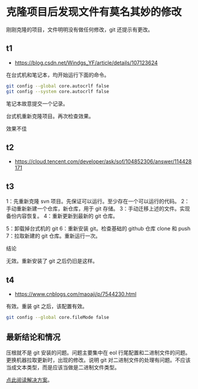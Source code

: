 # 克隆项目后发现文件有莫名其妙的修改

刚刚克隆的项目，文件明明没有做任何修改，git 还提示有更改。

## t1

- https://blog.csdn.net/Windgs_YF/article/details/107123624

在台式机和笔记本，均开始运行下面的命令。

```bash
git config --global core.autocrlf false
git config --system core.autocrlf false
```

笔记本故意提交一个记录。

台式机重新克隆项目。再次检查效果。

效果不佳

## t2

- https://cloud.tencent.com/developer/ask/sof/104852306/answer/114428171

## t3

1：先重新克隆 svn 项目。先保证可以运行。至少存在一个可以运行的代码。
2：手动重新新建一个仓库，新仓库，用于 git 存储。
3：手动迁移上述的文件。实现备份内容恢复。
4：重新更新到最新的 git 仓库。

5：卸载掉台式机的 git
6：重新安装 git。检查基础的 github 仓库 clone 和 push
7：拉取新建的 git 仓库。重新运行一次。

结论

无效。重新安装了 git 之后仍旧是这样。

## t4

- https://www.cnblogs.com/maoaji/p/7544230.html

有效。重装 git 之后，该配置有效。

```bash
git config --global core.fileMode false
```

## 最新结论和情况

压根就不是 git 安装的问题。问题主要集中在 eol 行尾配置和二进制文件的问题。更换机器拉取更新时，出现的修改。说明 git 对二进制文件的处理有问题。不应该当成文本类型，而是应该当做是二进制文件类型。

[点此阅读解决方案](gitattributes.md)。
